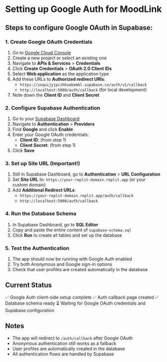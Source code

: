 # Setting up Google Auth for MoodLink

## Steps to configure Google OAuth in Supabase:

### 1. Create Google OAuth Credentials
1. Go to [Google Cloud Console](https://console.cloud.google.com/)
2. Create a new project or select an existing one
3. Navigate to **APIs & Services** > **Credentials**
4. Click **Create Credentials** > **OAuth 2.0 Client IDs**
5. Select **Web application** as the application type
6. Add these URLs to **Authorized redirect URIs**:
   - `https://soquijyjpczhbuabembl.supabase.co/auth/v1/callback`
   - `http://localhost:5000/auth/callback` (for local development)
7. Note down the **Client ID** and **Client Secret**

### 2. Configure Supabase Authentication
1. Go to your [Supabase Dashboard](https://supabase.com/dashboard/project/soquijyjpczhbuabembl)
2. Navigate to **Authentication** > **Providers**
3. Find **Google** and click **Enable**
4. Enter your Google OAuth credentials:
   - **Client ID**: (from step 1)
   - **Client Secret**: (from step 1)
5. Click **Save**

### 3. Set up Site URL (Important!)
1. Still in Supabase Dashboard, go to **Authentication** > **URL Configuration**
2. Set **Site URL** to: `https://your-replit-domain.replit.app` (or your custom domain)
3. Add **Additional Redirect URLs**:
   - `https://your-replit-domain.replit.app/auth/callback`
   - `http://localhost:5000/auth/callback`

### 4. Run the Database Schema
1. In Supabase Dashboard, go to **SQL Editor**
2. Copy and paste the entire content of `supabase-schema.sql`
3. Click **Run** to create all tables and set up the database

### 5. Test the Authentication
1. The app should now be running with Google Auth enabled
2. Try both Anonymous and Google sign-in options
3. Check that user profiles are created automatically in the database

## Current Status
✅ Google Auth client-side setup complete
✅ Auth callback page created
✅ Database schema ready
⏳ Waiting for Google OAuth credentials and Supabase configuration

## Notes
- The app will redirect to `/auth/callback` after Google OAuth
- Anonymous authentication still works as a fallback
- User profiles are automatically created in the database
- All authentication flows are handled by Supabase